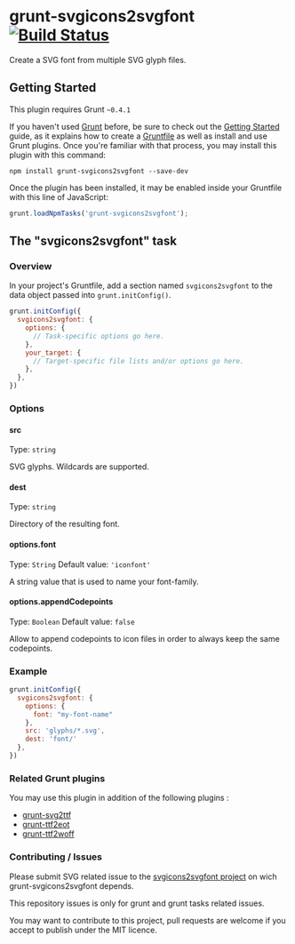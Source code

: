 # grunt-svgicons2svgfont [![Build Status](https://secure.travis-ci.org/nfroidure/grunt-svgicons2svgfont.png)](http://travis-ci.org/nfroidure/grunt-svgicons2svgfont)

Create a SVG font from multiple SVG glyph files.

## Getting Started
This plugin requires Grunt `~0.4.1`

If you haven't used [Grunt](http://gruntjs.com/) before, be sure to check out
 the [Getting Started](http://gruntjs.com/getting-started) guide, as it
 explains how to create a [Gruntfile](http://gruntjs.com/sample-gruntfile) as
 well as install and use Grunt plugins. Once you're familiar with that process,
 you may install this plugin with this command:

```shell
npm install grunt-svgicons2svgfont --save-dev
```

Once the plugin has been installed, it may be enabled inside your Gruntfile
 with this line of JavaScript:

```js
grunt.loadNpmTasks('grunt-svgicons2svgfont');
```

## The "svgicons2svgfont" task

### Overview
In your project's Gruntfile, add a section named `svgicons2svgfont` to the data
 object passed into `grunt.initConfig()`.

```js
grunt.initConfig({
  svgicons2svgfont: {
    options: {
      // Task-specific options go here.
    },
    your_target: {
      // Target-specific file lists and/or options go here.
    },
  },
})
```

### Options

#### src
Type: `string`

SVG glyphs. Wildcards are supported.

#### dest
Type: `string`

Directory of the resulting font.

#### options.font
Type: `String`
Default value: `'iconfont'`

A string value that is used to name your font-family.

#### options.appendCodepoints
Type: `Boolean`
Default value: `false`

Allow to append codepoints to icon files in order to always keep the same codepoints.

### Example

```js
grunt.initConfig({
  svgicons2svgfont: {
    options: {
      font: "my-font-name"
    },
    src: 'glyphs/*.svg',
    dest: 'font/'
  },
})
```

### Related Grunt plugins
You may use this plugin in addition of the following plugins :
* [grunt-svg2ttf](https://npmjs.org/package/grunt-svg2ttf)
* [grunt-ttf2eot](https://npmjs.org/package/grunt-ttf2eot)
* [grunt-ttf2woff](https://npmjs.org/package/grunt-ttf2woff)

### Contributing / Issues

Please submit SVG related issue to the
 [svgicons2svgfont project](https://github.com/nfroidure/svgicons2svgfont)
 on wich grunt-svgicons2svgfont depends.

This repository issues is only for grunt and grunt tasks related issues.

You may want to contribute to this project, pull requests are welcome if you
 accept to publish under the MIT licence.
